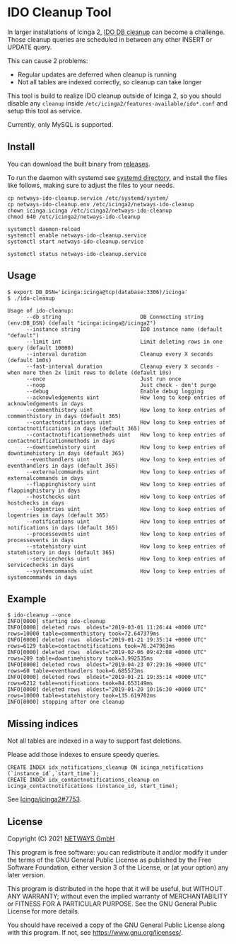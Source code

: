 # IDO Cleanup Tool

In larger installations of Icinga 2, [IDO DB cleanup] can become a challenge. Those cleanup queries are scheduled in
between any other INSERT or UPDATE query.

This can cause 2 problems:
- Regular updates are deferred when cleanup is running
- Not all tables are indexed correctly, so cleanup can take longer

This tool is build to realize IDO cleanup outside of Icinga 2, so you should disable any `cleanup` inside
`/etc/icinga2/features-available/ido*.conf` and setup this tool as service.

Currently, only MySQL is supported.

[IDO DB cleanup]: https://icinga.com/docs/icinga-2/latest/doc/14-features/#db-ido-cleanup

## Install

You can download the built binary from [releases](https://github.com/NETWAYS/ido-cleanup/releases).

To run the daemon with systemd see [systemd directory](systemd), and install the files like follows, making sure
to adjust the files to your needs.

```
cp netways-ido-cleanup.service /etc/systemd/system/
cp netways-ido-cleanup.env /etc/icinga2/netways-ido-cleanup
chown icinga.icinga /etc/icinga2/netways-ido-cleanup
chmod 640 /etc/icinga2/netways-ido-cleanup

systemctl daemon-reload
systemctl enable netways-ido-cleanup.service
systemctl start netways-ido-cleanup.service

systemctl status netways-ido-cleanup.service
```

## Usage

```
$ export DB_DSN='icinga:icinga@tcp(database:3306)/icinga'
$ ./ido-cleanup
```

```
Usage of ido-cleanup:
      --db string                         DB Connecting string (env:DB_DSN) (default "icinga:icinga@/icinga2")
      --instance string                   IDO instance name (default "default")
      --limit int                         Limit deleting rows in one query (default 10000)
      --interval duration                 Cleanup every X seconds (default 1m0s)
      --fast-interval duration            Cleanup every X seconds - when more then 2x limit rows to delete (default 10s)
      --once                              Just run once
      --noop                              Just check - don't purge
      --debug                             Enable debug logging
      --acknowledgements uint             How long to keep entries of acknowledgements in days
      --commenthistory uint               How long to keep entries of commenthistory in days (default 365)
      --contactnotifications uint         How long to keep entries of contactnotifications in days (default 365)
      --contactnotificationmethods uint   How long to keep entries of contactnotificationmethods in days
      --downtimehistory uint              How long to keep entries of downtimehistory in days (default 365)
      --eventhandlers uint                How long to keep entries of eventhandlers in days (default 365)
      --externalcommands uint             How long to keep entries of externalcommands in days
      --flappinghistory uint              How long to keep entries of flappinghistory in days
      --hostchecks uint                   How long to keep entries of hostchecks in days
      --logentries uint                   How long to keep entries of logentries in days (default 365)
      --notifications uint                How long to keep entries of notifications in days (default 365)
      --processevents uint                How long to keep entries of processevents in days
      --statehistory uint                 How long to keep entries of statehistory in days (default 365)
      --servicechecks uint                How long to keep entries of servicechecks in days
      --systemcommands uint               How long to keep entries of systemcommands in days
```

## Example

```
$ ido-cleanup --once
INFO[0000] starting ido-cleanup                         
INFO[0000] deleted rows  oldest="2019-03-01 11:26:44 +0000 UTC" rows=10000 table=commenthistory took=72.647379ms
INFO[0000] deleted rows  oldest="2019-01-21 19:35:14 +0000 UTC" rows=6129 table=contactnotifications took=76.247963ms
INFO[0000] deleted rows  oldest="2019-02-06 09:42:08 +0000 UTC" rows=209 table=downtimehistory took=3.992535ms
INFO[0000] deleted rows  oldest="2019-04-23 07:29:36 +0000 UTC" rows=60 table=eventhandlers took=6.685573ms
INFO[0000] deleted rows  oldest="2019-01-21 19:35:14 +0000 UTC" rows=6212 table=notifications took=84.653149ms
INFO[0000] deleted rows  oldest="2019-01-20 10:16:30 +0000 UTC" rows=10000 table=statehistory took=135.619702ms
INFO[0000] stopping after one cleanup       
```

## Missing indices

Not all tables are indexed in a way to support fast deletions. 

Please add those indexes to ensure speedy queries.

```mysql
CREATE INDEX idx_notifications_cleanup ON icinga_notifications (`instance_id`,`start_time`);
CREATE INDEX idx_contactnotifications_cleanup on icinga_contactnotifications (instance_id, start_time);
```

See [Icinga/icinga2#7753](https://github.com/Icinga/icinga2/issues/7753).

## License

Copyright (C) 2021 [NETWAYS GmbH](mailto:info@netways.de)

This program is free software: you can redistribute it and/or modify
it under the terms of the GNU General Public License as published by
the Free Software Foundation, either version 3 of the License, or
(at your option) any later version.

This program is distributed in the hope that it will be useful,
but WITHOUT ANY WARRANTY; without even the implied warranty of
MERCHANTABILITY or FITNESS FOR A PARTICULAR PURPOSE.  See the
GNU General Public License for more details.

You should have received a copy of the GNU General Public License
along with this program.  If not, see <https://www.gnu.org/licenses/>.
